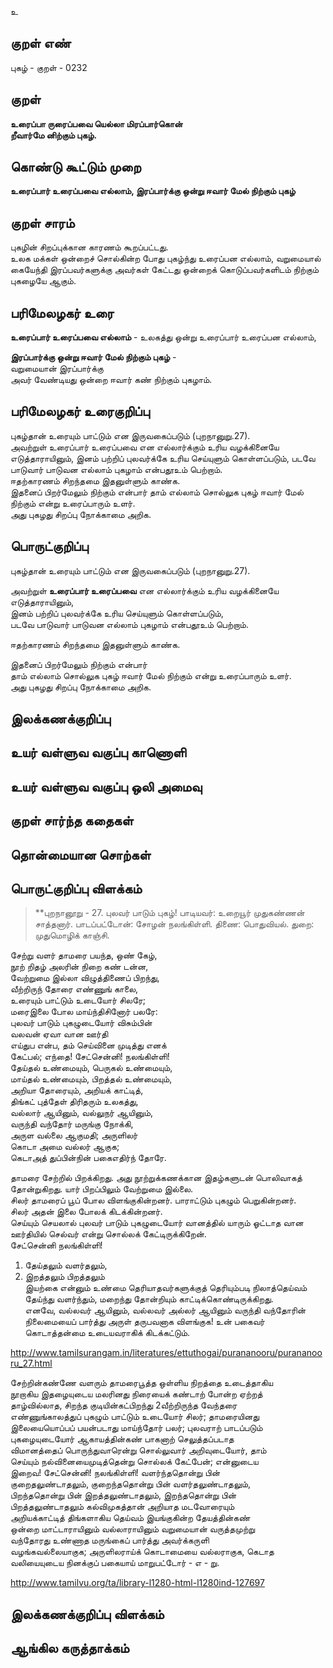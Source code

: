 உ

## குறள் எண் 

புகழ்  - குறள் - 0232  

## குறள் 

**உரைப்பா ருரைப்பவை யெல்லா மிரப்பார்கொன்  
றீவார்மே னிற்கும் புகழ்.** 

## கொண்டு கூட்டும் முறை

**உரைப்பார் உரைப்பவை எல்லாம், இரப்பார்க்கு ஒன்று ஈவார் மேல் நிற்கும் புகழ்**  

## குறள் சாரம் 

புகழின் சிறப்புக்கான காரணம் கூறப்பட்டது.  
உலக மக்கள் ஒன்றைச் சொல்கின்ற போது புகழ்ந்து உரைப்பன எல்லாம், வறுமையால் கையேந்தி இரப்பவர்களுக்கு அவர்கள் கேட்டது ஒன்றைக் கொடுப்பவர்களிடம் நிற்கும் புகழையே ஆகும்.

## பரிமேலழகர் உரை

**உரைப்பார் உரைப்பவை எல்லாம்** - உலகத்து ஒன்று உரைப்பார் உரைப்பன எல்லாம்,  

**இரப்பார்க்கு ஒன்று ஈவார் மேல் நிற்கும் புகழ்** -  
வறுமையான் இரப்பார்க்கு  
அவர் வேண்டியது ஒன்றை ஈவார் கண் நிற்கும் புகழாம்.  

## பரிமேலழகர் உரைகுறிப்பு   

புகழ்தான் உரையும் பாட்டும் என இருவகைப்படும் (புறநானுறு.27).  
அவற்றுள் உரைப்பார் உரைப்பவை என எல்லார்க்கும் உரிய வழக்கினையே எடுத்தாராயினும், இனம் பற்றிப் புலவர்க்கே உரிய செய்யுளும் கொள்ளப்படும், படவே பாடுவார் பாடுவன எல்லாம் புகழாம் என்பதூஉம் பெற்றாம்.  
ஈதற்காரணம் சிறந்தமை இதனுள்ளும் காண்க.  
இதனைப் பிறர்மேலும் நிற்கும் என்பார் தாம் எல்லாம் சொல்லுக புகழ் ஈவார் மேல் நிற்கும் என்று உரைப்பாரும் உளர்.  
அது புகழது சிறப்பு நோக்காமை அறிக.  

## பொருட்குறிப்பு 

புகழ்தான் உரையும் பாட்டும் என இருவகைப்படும் (புறநானுறு.27).  

அவற்றுள் **உரைப்பார் உரைப்பவை** என எல்லார்க்கும் உரிய வழக்கினையே எடுத்தாராயினும்,  
இனம் பற்றிப் புலவர்க்கே உரிய செய்யுளும் கொள்ளப்படும்,  
படவே பாடுவார் பாடுவன எல்லாம் புகழாம் என்பதூஉம் பெற்றாம்.  

ஈதற்காரணம் சிறந்தமை இதனுள்ளும் காண்க.  

இதனைப் பிறர்மேலும் நிற்கும் என்பார்  
தாம் எல்லாம் சொல்லுக புகழ் ஈவார் மேல் நிற்கும் என்று உரைப்பாரும் உளர்.  
அது புகழது சிறப்பு நோக்காமை அறிக.  

## இலக்கணக்குறிப்பு  


## உயர் வள்ளுவ வகுப்பு காணொளி


## உயர் வள்ளுவ வகுப்பு ஒலி அமைவு 

 
## குறள் சார்ந்த கதைகள் 


## தொன்மையான சொற்கள்


## பொருட்குறிப்பு விளக்கம்

>**புறநானூறு - 27. புலவர் பாடும் புகழ்! பாடியவர்: உறையூர் முதுகண்ணன் சாத்தனார். பாடப்பட்டோன்: சோழன் நலங்கிள்ளி. திணை: பொதுவியல். துறை: முதுமொழிக் காஞ்சி. 

சேற்று வளர் தாமரை பயந்த, ஒண் கேழ்,  
நூற் றிதழ் அலரின் நிறை கண் டன்ன,  
வேற்றுமை இல்லா விழுத்திணைப் பிறந்து,  
வீற்றிருந் தோரை எண்ணுங் காலை,  
உரையும் பாட்டும் உடையோர் சிலரே;  
மரைஇலை போல மாய்ந்திசினோர் பலரே:  
புலவர் பாடும் புகழுடையோர் விசும்பின்  
வலவன் ஏவா வான ஊர்தி  
எய்துப என்ப, தம் செய்வினை முடித்து எனக்  
கேட்பல்; எந்தை! சேட்சென்னி! நலங்கிள்ளி!  
தேய்தல் உண்மையும், பெருகல் உண்மையும்,  
மாய்தல் உண்மையும், பிறத்தல் உண்மையும்,  
அறியா தோரையும், அறியக் காட்டித்,  
திங்கட் புத்தேள் திரிதரும் உலகத்து,  
வல்லார் ஆயினும், வல்லுநர் ஆயினும்,  
வருந்தி வந்தோர் மருங்கு நோக்கி,  
அருள வல்லை ஆகுமதி; அருளிலர்  
கொடா அமை வல்லர் ஆகுக;  
கெடாஅத் துப்பின்நின் பகைஎதிர்ந் தோரே.   

தாமரை சேற்றில் பிறக்கிறது. அது நூற்றுக்கணக்கான இதழ்களுடன் பொலிவாகத் தோன்றுகிறது. யார் பிறப்பிலும் வேற்றுமை இல்லை.  
சிலர் தாமரைப் பூப் போல விளங்குகின்றனர். பாராட்டும் புகழும் பெறுகின்றனர்.  
சிலர் அதன் இலை போலக் கிடக்கின்றனர்.  
செய்யும் செயலால் புலவர் பாடும் புகழுடையோர் வானத்தில் யாரும் ஓட்டாத வான ஊர்தியில் செல்வர் என்று சொல்லக் கேட்டிருக்கிறேன்.  
சேட்சென்னி நலங்கிள்ளி!   
1.	தேய்தலும் வளர்தலும்,  
2.	இறத்தலும் பிறத்தலும்   
இயற்கை என்னும் உண்மை தெரியாதவர்களுக்குத் தெரியும்படி நிலாத்தெய்வம் தேய்ந்து வளர்ந்தும், மறைந்து தோன்றியும் காட்டிக்கொண்டிருக்கிறது.   
எனவே, வல்லவர் ஆயினும், வல்லவர் அல்லர் ஆயினும் வருந்தி வந்தோரின் நிலைமையைப் பார்த்து அருள் தருபவனாக விளங்குக! 
உன் பகைவர் கொடாத்தன்மை உடையவராகிக் கிடக்கட்டும். 

http://www.tamilsurangam.in/literatures/ettuthogai/purananooru/purananooru_27.html

 
சேற்றின்கண்ணே வளரும் தாமரைபூத்த ஒள்ளிய நிறத்தை உடைத்தாகிய  
நூறாகிய இதழையுடைய மலரினது நிரையைக் கண்டாற் போன்ற ஏற்றத்  
தாழ்வில்லாத, சிறந்த குடியின்கட்பிறந்து 2வீற்றிருந்த வேந்தரை  
எண்ணுங்காலத்துப் புகழும் பாட்டும் உடையோர் சிலர்; தாமரையினது  
இலையையொப்பப் பயன்படாது மாய்ந்தோர் பலர்; புலவராற் பாடப்படும்  
புகழையுடையோர் ஆகாயத்தின்கண் பாகனாற் செலுத்தப்படாத  
விமானத்தைப் பொருந்துவாரென்று சொல்லுவார் அறிவுடையோர், தாம்  
செய்யும் நல்வினையைமுடித்தென்று சொல்லக் கேட்பேன்; என்னுடைய  
இறைவ! சேட்சென்னி! நலங்கிள்ளி! வளர்ந்ததொன்று பின்  
குறைதலுண்டாதலும், குறைந்ததொன்று பின் வளர்தலுண்டாதலும்,  
பிறந்ததொன்று பின் இறத்தலுண்டாதலும், இறந்ததொன்று பின்  
பிறத்தலுண்டாதலும் கல்விமுகத்தான் அறியாத மடவோரையும்  
அறியக்காட்டித் திங்களாகிய தெய்வம் இயங்குகின்ற தேயத்தின்கண்  
ஒன்றை மாட்டாராயினும் வல்லாராயினும் வறுமையான் வருத்தமுற்று  
வந்தோரது உண்ணாத மருங்கைப் பார்த்து அவர்க்கருளி  
வழங்கவல்லையாகுக; அருளிலராய்க் கொடாமையை வல்லராகுக, கெடாத  
வலியையுடைய நினக்குப் பகையாய் மாறுபட்டோர் - எ - று.  


http://www.tamilvu.org/ta/library-l1280-html-l1280ind-127697

## இலக்கணக்குறிப்பு விளக்கம்


## ஆங்கில கருத்தாக்கம் 


